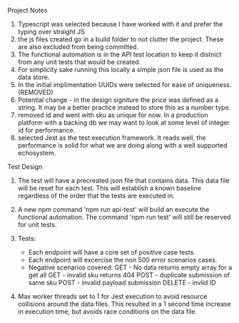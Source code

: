 Project Notes

1. Typescript was selected because I have worked with it and prefer the typing over straight JS
2. the js files created go in a build folder to not clutter the project.  These are also excluded from being committed.
3. The functional automation is in the API test location to keep it distnict from any unit tests that would be created.
4. For simplicity sake running this locally a simple json file is used as the data store.
5. In the initial implimentation UUIDs were selected for ease of uniqueness. (REMOVED)
6. Potential change - in the design signiture the price was defined as a string.  It may be a better practice instead to store this as a number type.
7. removed id and went with sku as unique for now.  In a production platform with a backing db we may want to look at some level of integer id for performance.
8. selected Jest as the test execution framework.  It reads well, the performance is solid for what we are doing along with a well supported echosystem.

Test Design
1. The test will have a precreated json file that contains data.  This data file will be reset for each test.  This will establish a known baseline regardless of the order that the tests are executed in.
2. A new npm command 'npm run api-test' will build an execute the functional automation.  The command 'npm run test' will still be reserved for unit tests.
3. Tests:
    - Each endpoint will have a core set of positive case tests.
    - Each endpoint will excercise the non 500 error scenarios cases.
    - Negative scenarios covered:
        GET - No data returns empty array for a get all
        GET - invalid sku returns 404
        POST - duplicate submission of same sku
        POST - invalid payload submission
        DELETE - invlid ID

4. Max worker threads set to 1 for Jest execution to avoid resource collisions around the data files.  This resulted in a 1 second time increase in execution time, but avoids race conditions on the data file.


